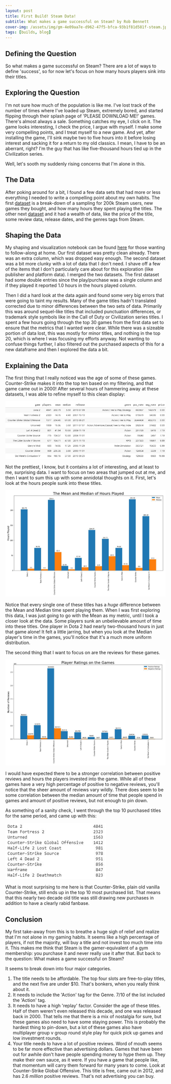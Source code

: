 ```yaml
---
layout: post
title: First Build! Steam Data!
subtitle: What makes a game successful on Steam? by Rob Bennett
cover-img: /assets/img/gm-4e09aa7e-d962-47f5-bfca-93b1f81d581f-steam.jpg
tags: [builds, blog]
---
```


## Defining the Question
So what makes a game successful on Steam? There are a lot of ways to define 'success', so for now let's focus on how many hours players sink into their titles.
  

## Exploring the Question
I'm not sure how much of the population is like me. I've lost track of the number of times where I've loaded up Steam, extremely bored, and started flipping through their splash page of 'PLEASE DOWNLOAD ME!' games. There's almost always a sale. Something catches my eye, I click on it. The game looks interesting, I check the price, I argue with myself. I make some very compelling points, and I treat myself to a new game. And yet, after installing the game, I'll sink maybe two to five hours into it before losing interest and sacking it for a return to my old classics. I mean, I have to be an aberrant, right? I'm the guy that has like five-thousand hours tied up in the Civilization series.

Well, let's sooth my suddenly rising concerns that I'm alone in this.


## The Data
After poking around for a bit, I found a few data sets that had more or less everything I needed to write a compelling point about my own habits. The first [dataset](https://www.kaggle.com/tamber/steam-video-games) is a break-down of a sampling for 200k Steam users, new games they bought, and how many hours they spent playing the titles. The other next [dataset](https://www.kaggle.com/nikdavis/steam-store-games) and it had a wealth of data, like the price of the title, some review data, release dates, and the genres tags from Steam.


## Shaping the Data
My shaping and visualization notebook can be found [here](https://github.com/RobDBennett/DS-Unit-1-Build/blob/master/SteamDataVisualization.ipynb) for those wanting to follow-along at home. Our first dataset was pretty clean already. There was an extra column, which was dropped easy enough. The second dataset was a bit more clunky with a lot of data that I don't need. I shave off a few of the items that I don't particularly care about for this exploration (like publisher and platform data). I merged the two datasets. The first dataset had some double entries since the play/purchase was a single column and if they played it reported 1.0 hours in the hours played column. 

Then I did a hard look at the data again and found some very big errors that were going to taint my results. Many of the game titles hadn't translated corrected due to minor differences between the two sets of data. Primarily this was around sequel-like titles that included punctuation differences, or trademark style symbols like in the Call of Duty or Civilization series titles. I spent a few hours going through the top 30 games from the first data set to ensure that the metrics that I wanted were clear. While there was a sizeable portion of data lost, this was mostly for minor titles, and nothing in the top 20, which is where I was focusing my efforts anyway. Not wanting to confuse things further, I also filtered out the purchased aspects of this for a new dataframe and then I explored the data a bit.


## Explaining the Data
The first thing that I really noticed was the age of some of these games. Counter-Strike makes it into the top ten based on my filtering, and that game came out in 2000! After several hours of hammering away at these datasets, I was able to refine myself to this clean display: 

![Vis3](/assets/img/Vis3.JPG)

Not the prettiest, I know, but it contains a lot of interesting, and at least to me, surprising data. I want to focus on two areas that jumped out at me, and then I want to sum this up with some annidotal thoughts on it. First, let's look at the hours people sunk into these titles.

![Vis1](/assets/img/Vis1.JPG)

Notice that every single one of these titles has a *huge* difference between the Mean and Median time spent playing them. When I was first exploring this data, I was just going to go with the Mean as my metric, until I took a closer look at the data. Some players sunk an unbelievable amount of time into these titles. One player in Dota 2 had nearly two-thousand hours in just that game alone! It felt a little jarring, but when you look at the Median player's time in the games, you'll notice that it's a much more uniform distribution.

The second thing that I want to focus on are the reviews for these games.

![Vis2](/assets/img/Vis2.JPG)

I would have expected there to be a stronger correlation between positive reviews and hours the players invested into the game. While all of these games have a very high percentage of positive to negative reviews, you'll notice that the sheer amount of reviews vary wildly. There does seem to be some correlation between the median amount of time that people spend in games and amount of positive reviews, but not enough to pin down. 

As something of a sanity check, I went through the top 10 purchased titles for the same period, and came up with this:

![Vis4](/assets/img/Vis4.JPG)

What is most surprising to me here is that Counter-Strike, plain old vanilla Counter-Strike, still ends up in the top 10 most purchased list. That means that this nearly two decade old title was still drawing new purchases in addition to have a clearly rabid fanbase. 

## Conclusion
My first take-away from this is to breathe a huge sigh of relief and realize that I'm not alone in my gaming habits. It seems like a high percentage of players, if not the majority, will buy a title and not invest too much time into it. This makes me think that Steam is the gamer-equivalent of a gym membership: you purchase it and never really use it after that. But back to the question: What makes a game successful on Steam? 

It seems to break down into four major categories. 
1. The title needs to be affordable. The top four slots are free-to-play titles, and the next five are under $10. That's bonkers, when you really think about it.
1. It needs to include the 'Action' tag for the Genre. 7/10 of the list included the 'Action' tag.
1. It needs to have a high 'replay' factor. Consider the age of these titles. Half of them weren't even released this decade, and one was released back in 2000. That tells me that there is a mix of nostalgia for sure, but these games also need to have some staying power. This is probably the hardest thing to pin-down, but a lot of these games also have multiplayer group v group round style play for quick pick up games and low investment rounds.
1. Your title needs to have a lot of positive reviews. Word of mouth seems to be far more effective than advertising dollars. Games that have been out for awhile don't have people spending money to hype them up. They make their own sauce, as it were. If you have a game that people like, that momentum will carry them forward for many years to come. Look at Counter-Strike Global Offensive. This title is free, came out in 2012, and has 2.6 *million* positive reviews. That's not advertising you can buy.

